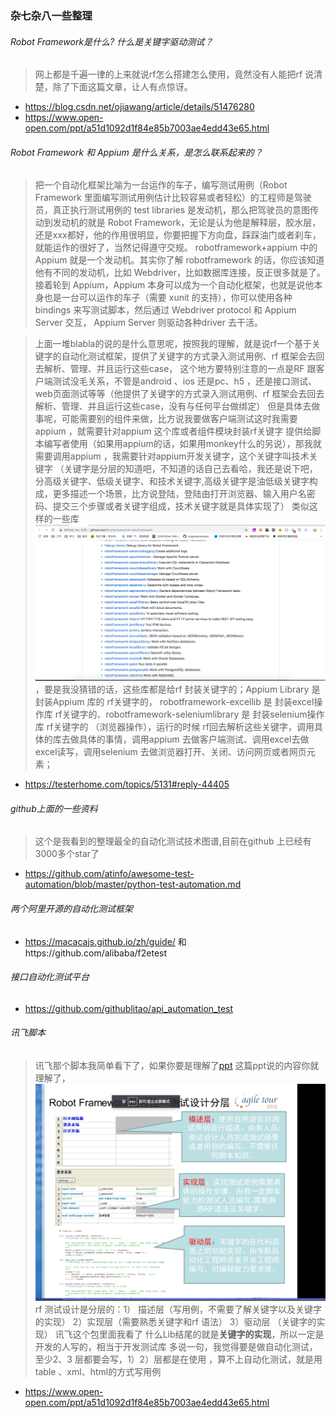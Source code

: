 ### 杂七杂八一些整理
######   Robot Framework是什么? 什么是关键字驱动测试？
>网上都是千遍一律的上来就说rf怎么搭建怎么使用，竟然没有人能把rf 说清楚，除了下面这篇文章，让人有点惊讶。
*   https://blog.csdn.net/ojiawang/article/details/51476280
*   https://www.open-open.com/ppt/a51d1092d1f84e85b7003ae4edd43e65.html

######   Robot Framework  和 Appium 是什么关系，是怎么联系起来的？
> 把一个自动化框架比喻为一台运作的车子，编写测试用例（Robot Framework 里面编写测试用例估计比较容易或者轻松）的工程师是驾驶员，真正执行测试用例的 test libraries 是发动机，那么把驾驶员的意图传动到发动机的就是 Robot Framework，无论是认为他是解释层，胶水层，还是xxx都好，他的作用很明显，你要把握下方向盘，踩踩油门或者刹车，就能运作的很好了，当然记得遵守交规。
>  robotframework+appium 中的 Appium 就是一个发动机。其实你了解 robotframework 的话，你应该知道他有不同的发动机，比如 Webdriver，比如数据库连接，反正很多就是了。
> 接着轮到 Appium，Appium 本身可以成为一个自动化框架，也就是说他本身也是一台可以运作的车子（需要 xunit 的支持），你可以使用各种 bindings 来写测试脚本，然后通过 Webdriver protocol 和 Appium Server 交互， Appium Server 则驱动各种driver 去干活。

>上面一堆blabla的说的是什么意思呢，按照我的理解，就是说rf一个基于关键字的自动化测试框架，提供了关键字的方式录入测试用例、rf 框架会去回去解析、管理、并且运行这些case，
>这个地方要特别注意的一点是RF 跟客户端测试没毛关系，不管是android 、ios 还是pc、h5 ，还是接口测试、web页面测试等等（他提供了关键字的方式录入测试用例、rf 框架会去回去解析、管理、并且运行这些case，没有与任何平台做绑定）
>但是具体去做事呢，可能需要别的组件来做，比方说我要做客户端测试这时我需要appium ，就需要针对appium 这个库或者组件模块封装rf关键字 提供给脚本编写者使用（如果用appium的话，如果用monkey什么的另说），那我就需要调用appium ，我需要针对appium开发关键字，这个关键字叫技术关键字
>（关键字是分层的知道吧，不知道的话自己去看哈，我还是说下吧，分高级关键字、低级关键字、和技术关键字,高级关键字是油低级关键字构成，更多描述一个场景，比方说登陆，登陆由打开浏览器、输入用户名密码、提交三个步骤或者关键字组成，技术关键字就是具体实现了）
>类似这样的一些库![设计分层](/images/WechatIMG2.png)，要是我没猜错的话，这些库都是给rf 封装关键字的；Appium Library 是封装Appium 库的 rf关键字的，
 > robotframework-excellib 是 封装excel操作库 rf关键字的、robotframework-seleniumlibrary  是 封装selenium操作库 rf关键字的 （浏览器操作），运行的时候 rf回去解析这些关键字，调用具体的库去做具体的事情，调用appium 去做客户端测试、调用excel去做excel读写，调用selenium 去做浏览器打开、关闭、访问网页或者网页元素；
*   https://testerhome.com/topics/5131#reply-44405

######   github上面的一些资料
>这个是我看到的整理最全的自动化测试技术图谱,目前在github 上已经有3000多个star了
*   https://github.com/atinfo/awesome-test-automation/blob/master/python-test-automation.md

######   两个阿里开源的自动化测试框架
*   https://macacajs.github.io/zh/guide/  和https://github.com/alibaba/f2etest 


######   接口自动化测试平台
*   https://github.com/githublitao/api_automation_test

######  讯飞脚本
>讯飞那个脚本我简单看下了，如果你要是理解了[ppt](https://www.open-open.com/ppt/a51d1092d1f84e85b7003ae4edd43e65.html) 这篇ppt说的内容你就理解了，
![设计分层](/images/WechatIMG1.jpeg)
>rf 测试设计是分层的：1） 描述层（写用例，不需要了解关键字以及关键字的实现） 2）实现层（需要熟悉关键字和rf 语法） 3）驱动层 （关键字的实现）
>讯飞这个包里面我看了 什么Lib结尾的就是<strong style='color:read'>关键字的实现</strong>，所以一定是开发的人写的，相当于开发测试库
>多说一句，我觉得要是做自动化测试，至少2、3 层都要会写，1）2）层都是在使用 ，算不上自动化测试，就是用table 、xml、html的方式写用例
*  https://www.open-open.com/ppt/a51d1092d1f84e85b7003ae4edd43e65.html